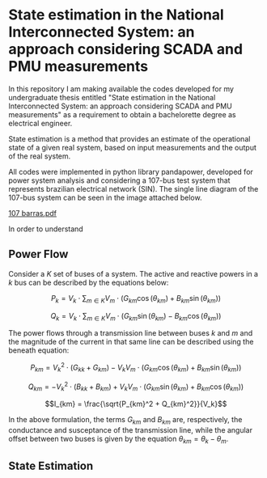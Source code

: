 # State estimation in the National Interconnected System: an approach considering SCADA and PMU measurements

In this repository I am making available the codes developed for my undergraduate thesis entitled "State estimation in the National Interconnected System: an approach considering SCADA and PMU measurements" as a requirement to obtain a bachelorette degree as electrical engineer.

State estimation is a method that provides an estimate of the operational state of a given real system, based on input measurements and the output of the real system.

All codes were implemented in python library pandapower, developed for power system analysis and considering a 107-bus test system that represents brazilian electrical network (SIN). The single line diagram of the 107-bus system can be seen in the image attached below.

[107 barras.pdf](https://github.com/estebana7/State-Estimation-107/files/10757964/107.barras.pdf)

In order to understand

## Power Flow

Consider a $K$ set of buses of a system. The active and reactive powers in a $k$ bus can be described by the equations below:

$$P_k = V_k \cdot \sum_{m \in K} V_m \cdot (G_{km} \cos{(\theta_{km})} + B_{km} \sin{(\theta_{km})})$$

$$Q_k = V_k \cdot \sum_{m \in K} V_m \cdot (G_{km} \sin{(\theta_{km})} - B_{km} \cos{(\theta_{km})})$$

The power flows through a transmission line between buses $k$ and $m$ and the magnitude of the current in that same line can be described using the beneath equation:

$$P_{km} = V_k^2 \cdot (G_{kk} + G_{km}) - V_k V_m \cdot (G_{km}\cos{(\theta_{km})} + B_{km}\sin{(\theta_{km})})$$

$$Q_{km} = -V_k^2 \cdot (B_{kk} + B_{km}) + V_k V_m \cdot (G_{km}\sin{(\theta_{km})} + B_{km}\cos{(\theta_{km})})$$

$$I_{km} = \frac{\sqrt{P_{km}^2 + Q_{km}^2}}{V_k}$$

In the above formulation, the terms $G_{km}$ and $B_{km}$ are, respectively, the conductance and susceptance of the transmission line, while the angular offset between two buses is given by the equation $\theta_{km} = \theta_{k} - \theta_{m}$.

## State Estimation


